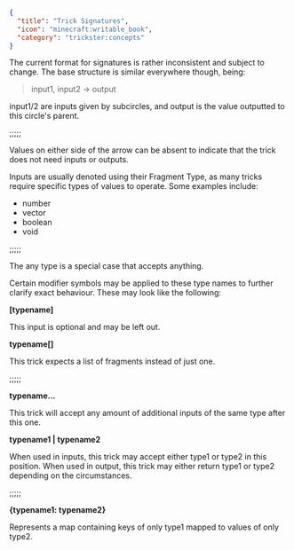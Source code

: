 ```json
{
  "title": "Trick Signatures",
  "icon": "minecraft:writable_book",
  "category": "trickster:concepts"
}
```

The current format for signatures is rather inconsistent and subject to change.
The base structure is similar everywhere though, being:

> input1, input2 -\> output

input1/2 are inputs given by subcircles,
and output is the value outputted to this circle's parent.

;;;;;

Values on either side of the arrow can be absent to 
indicate that the trick does not need inputs or outputs.


Inputs are usually denoted using their Fragment Type, as many
tricks require specific types of values to operate.
Some examples include:

- number
- vector
- boolean
- void

;;;;;

The any type is a special case that accepts anything.


Certain modifier symbols may be applied to these type names
to further clarify exact behaviour.
These may look like the following:


__[typename]__

This input is optional and may be left out.


__typename[]__

This trick expects a list of fragments instead of just one.

;;;;;

__typename...__

This trick will accept any amount of additional inputs of the same type after this one.


__typename1 | typename2__

When used in inputs, this trick may accept either type1 or type2 in this position.
When used in output, this trick may either return type1 or type2 depending on the circumstances.

;;;;;

__{typename1: typename2}__

Represents a map containing keys of only type1 mapped to values of only type2.